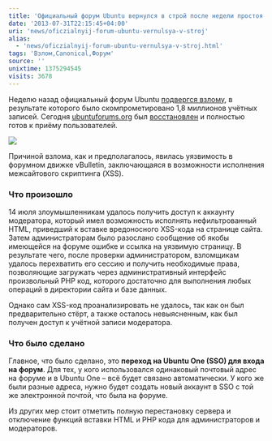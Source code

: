 ```yaml
---
title: 'Официальный форум Ubuntu вернулся в строй после недели простоя'
date: '2013-07-31T22:15:45+04:00'
uri: 'news/oficzialnyij-forum-ubuntu-vernulsya-v-stroj'
alias: 
  - 'news/oficzialnyij-forum-ubuntu-vernulsya-v-stroj.html'
tags: 'Взлом,Canonical,Форум'
source: ''
unixtime: 1375294545
visits: 3678
---
```

Неделю назад официальный форум Ubuntu [подвергся взлому](news/vzloman-oficzialnyij-forum-ubuntu), в результате которого было скомпрометировано 1,8 миллионов учётных записей. Сегодня [ubuntuforums.org](http://ubuntuforums.org/) был [восстановлен](http://blog.canonical.com/2013/07/30/ubuntu-forums-are-back-up-and-a-post-mortem/) и полностью готов к приёму пользователей.

[![](img/2013/07/31/22-00/ubuntu-forum-9414121888-o.jpg)](img/2013/07/31/22-00/ubuntu-forum-9414121888-o.jpg)

Причиной взлома, как и предполагалось, явилась уязвимость в форумном движке vBulletin, заключающаяся в возможности исполнения межсайтового скриптинга (XSS).

### Что произошло

14 июля злоумышленникам удалось получить доступ к аккаунту модератора, который имел возможность исполнять нефильтрованный HTML, приведший к вставке вредоносного XSS-кода на странице сайта. Затем администраторам было разослано сообщение об якобы имеющейся на форуме ошибке и ссылка на уязвимую страницу. В результате чего, после проверки администратором, взломщикам удалось перехватить его сессию и получить необходимые права, позволяющие загружать через административный интерфейс произвольный PHP код, которого достаточно для выполнения любых операций в директории сайта и базе данных.

Однако сам XSS-код проанализировать не удалось, так как он был предварительно стёрт, а также осталось невыясненным, как был получен доступ к учётной записи модератора.

### Что было сделано

Главное, что было сделано, это **переход на Ubuntu One (SSO) для входа на форум**. Для тех, у кого использовался одинаковый почтовый адрес на форуме и в Ubuntu One – всё будет связано автоматически. У кого же были разные адреса, нужно будет создать новый аккаунт в SSO с той же электронной почтой, что была на форуме.

Из других мер стоит отметить полную перестановку сервера и отключение функций вставки HTML и PHP кода для администраторов и модераторов.
